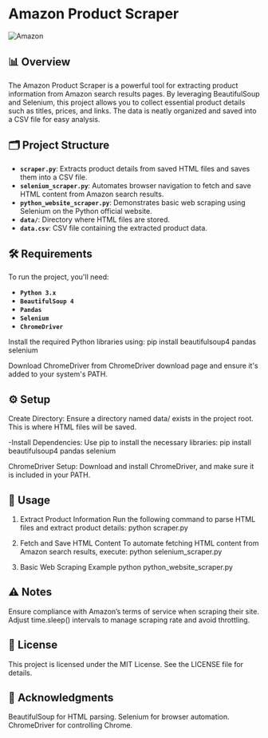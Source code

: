 # Amazon Product Scraper

![Amazon](https://img.shields.io/badge/Amazon-Scraper-brightgreen)

## 📊 Overview

The Amazon Product Scraper is a powerful tool for extracting product information from Amazon search results pages. By leveraging BeautifulSoup and Selenium, this project allows you to collect essential product details such as titles, prices, and links. The data is neatly organized and saved into a CSV file for easy analysis.

## 🗂️ Project Structure

- **`scraper.py`**: Extracts product details from saved HTML files and saves them into a CSV file.
- **`selenium_scraper.py`**: Automates browser navigation to fetch and save HTML content from Amazon search results.
- **`python_website_scraper.py`**: Demonstrates basic web scraping using Selenium on the Python official website.
- **`data/`**: Directory where HTML files are stored.
- **`data.csv`**: CSV file containing the extracted product data.

## 🛠️ Requirements

To run the project, you'll need:

- **`Python 3.x`**
- **`BeautifulSoup 4`**
- **`Pandas`**
- **`Selenium`**
- **`ChromeDriver`**

Install the required Python libraries using:
 pip install beautifulsoup4 pandas selenium

 Download ChromeDriver from ChromeDriver download page and ensure it's added to your system's PATH.

## ⚙️ Setup
 Create Directory: Ensure a directory named data/ exists in the project root. This is where HTML files will be saved.

 -Install Dependencies: Use pip to install the necessary libraries:
    pip install beautifulsoup4 pandas selenium

  ChromeDriver Setup: Download and install ChromeDriver, and make sure it is included in your PATH.

## 🚀 Usage
 1. Extract Product Information
 Run the following command to parse HTML files and extract product details:
 python scraper.py

2. Fetch and Save HTML Content
 To automate fetching HTML content from Amazon search results, execute:
 python selenium_scraper.py

3. Basic Web Scraping Example
 python python_website_scraper.py

## ⚠️ Notes
 Ensure compliance with Amazon’s terms of service when scraping their site.
 Adjust time.sleep() intervals to manage scraping rate and avoid throttling.
## 📜 License
 This project is licensed under the MIT License. See the LICENSE file for details.

## 🙌 Acknowledgments
BeautifulSoup for HTML parsing.
Selenium for browser automation.
ChromeDriver for controlling Chrome.
